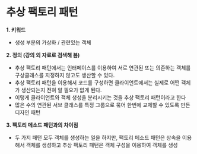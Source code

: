 # 추상 팩토리 패턴
<b> 1. 키워드 </b>
 - 생성 부분의 가상화 / 관련있는 객체

<b> 2. 정의 (강의 외 자료로 검색해 봄) </b>
 - 추상 팩토리 패턴에서는 인터페이스를 이용하여 서로 연관된 또는 의존하는 객체를 구상클래스를 지정하지 않고도 생산할 수 있다.
 - 추상 팩토리 패턴을 이용해서 코드를 구성하면 클라이언트에서는 실제로 어떤 객체가 생산되는지 전혀 알 필요가 없게 된다.
 - 이렇게 클라이언트와 객체 생성을 분리시키는 것을 추상 팩토리 패턴이라고 한다
 - 많은 수의 연관된 서브 클래스를 특정 그룹으로 묶어 한번에 교체할 수 있도록 만든 디자인 패턴
 
<b> 3. 팩토리 메소드 패턴과의 차이점 </b>
 - 두 가지 패턴 모두 객체를 생성하는 일을 하지만, 팩토리 메소드 패턴은 상속을 이용해서 객체를 생성하고
   추상 팩토리 패턴은 객체 구성을 이용하여 객체를 생성
